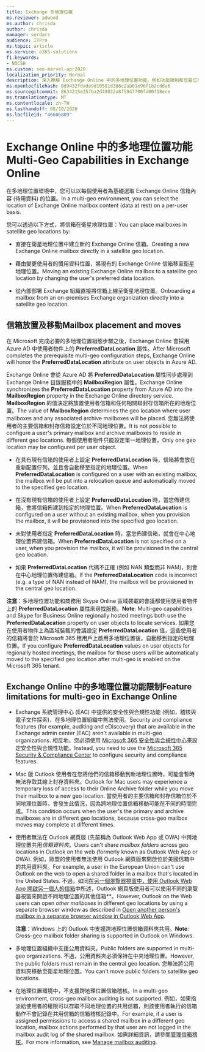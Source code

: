 ```yaml
---
title: Exchange 多地理位置
ms.reviewer: adwood
ms.author: chrisda
author: chrisda
manager: serdars
audience: ITPro
ms.topic: article
ms.service: o365-solutions
f1.keywords:
- NOCSH
ms.custom: seo-marvel-apr2020
localization_priority: Normal
description: 深入瞭解 Exchange Online 中的多地理位置功能，例如功能限制和信箱位置。
ms.openlocfilehash: 8d9432fdade9d10581d386c2ab01e96f1b2cdda6
ms.sourcegitcommit: 8634215e257ba2d49832a8f5947700fd00f18ece
ms.translationtype: MT
ms.contentlocale: zh-TW
ms.lasthandoff: 08/10/2020
ms.locfileid: "46606809"
---
```

# <a name="multi-geo-capabilities-in-exchange-online"></a><span data-ttu-id="64704-103">Exchange Online 中的多地理位置功能</span><span class="sxs-lookup"><span data-stu-id="64704-103">Multi-Geo Capabilities in Exchange Online</span></span>

<span data-ttu-id="64704-104">在多地理位置環境中，您可以以每個使用者為基礎選取 Exchange Online 信箱內容 (待用資料) 的位置。</span><span class="sxs-lookup"><span data-stu-id="64704-104">In a multi-geo environment, you can select the location of Exchange Online mailbox content (data at rest) on a per-user basis.</span></span>

<span data-ttu-id="64704-105">您可以透過以下方式，將信箱在衛星地理位置：</span><span class="sxs-lookup"><span data-stu-id="64704-105">You can place mailboxes in satellite geo locations by:</span></span>

- <span data-ttu-id="64704-106">直接在衛星地理位置中建立新的 Exchange Online 信箱。</span><span class="sxs-lookup"><span data-stu-id="64704-106">Creating a new Exchange Online mailbox directly in a satellite geo location.</span></span>

- <span data-ttu-id="64704-107">藉由變更使用者的慣用資料位置，將現有的 Exchange Online 信箱移至衛星地理位置。</span><span class="sxs-lookup"><span data-stu-id="64704-107">Moving an existing Exchange Online mailbox to a satellite geo location by changing the user's preferred data location.</span></span>

- <span data-ttu-id="64704-108">從內部部署 Exchange 組織直接將信箱上線至衛星地理位置。</span><span class="sxs-lookup"><span data-stu-id="64704-108">Onboarding a mailbox from an on-premises Exchange organization directly into a satellite geo location.</span></span>

## <a name="mailbox-placement-and-moves"></a><span data-ttu-id="64704-109">信箱放置及移動</span><span class="sxs-lookup"><span data-stu-id="64704-109">Mailbox placement and moves</span></span>

<span data-ttu-id="64704-110">在 Microsoft 完成必要的多地理位置組態步驟之後，Exchange Online 會採用 Azure AD 中使用者物件上的 **PreferredDataLocation** 屬性。</span><span class="sxs-lookup"><span data-stu-id="64704-110">After Microsoft completes the prerequisite multi-geo configuration steps, Exchange Online will honor the **PreferredDataLocation** attribute on user objects in Azure AD.</span></span>

<span data-ttu-id="64704-111">Exchange Online 會從 Azure AD 將 **PreferredDataLocation** 屬性同步處理到 Exchange Online 目錄服務中的 **MailboxRegion** 屬性。</span><span class="sxs-lookup"><span data-stu-id="64704-111">Exchange Online synchronizes the **PreferredDataLocation** property from Azure AD into the **MailboxRegion** property in the Exchange Online directory service.</span></span> <span data-ttu-id="64704-112">**MailboxRegion** 的值決定將放置使用者信箱和任何相關聯封存信箱所在的地理位置。</span><span class="sxs-lookup"><span data-stu-id="64704-112">The value of **MailboxRegion** determines the geo location where user mailboxes and any associated archive mailboxes will be placed.</span></span> <span data-ttu-id="64704-113">您無法將使用者的主要信箱和封存信箱設定位於不同地理位置。</span><span class="sxs-lookup"><span data-stu-id="64704-113">It is not possible to configure a user's primary mailbox and archive mailboxes to reside in different geo locations.</span></span> <span data-ttu-id="64704-114">每個使用者物件只能設定單一地理位置。</span><span class="sxs-lookup"><span data-stu-id="64704-114">Only one geo location may be configured per user object.</span></span>

- <span data-ttu-id="64704-115">在具有現有信箱的使用者上設定 **PreferredDataLocation** 時，信箱將會放在重新配置佇列，並且會自動移至指定的地理位置。</span><span class="sxs-lookup"><span data-stu-id="64704-115">When **PreferredDataLocation** is configured on a user with an existing mailbox, the mailbox will be put into a relocation queue and automatically moved to the specified geo location.</span></span>

- <span data-ttu-id="64704-116">在沒有現有信箱的使用者上設定 **PreferredDataLocation** 時，當您佈建信箱，會將信箱佈建到指定的地理位置。</span><span class="sxs-lookup"><span data-stu-id="64704-116">When **PreferredDataLocation** is configured on a user without an existing mailbox, when you provision the mailbox, it will be provisioned into the specified geo location.</span></span>

- <span data-ttu-id="64704-117">未對使用者指定 **PreferredDataLocation** 時，當您佈建信箱，就會在中心地理位置佈建信箱。</span><span class="sxs-lookup"><span data-stu-id="64704-117">When **PreferredDataLocation** is not specified on a user, when you provision the mailbox, it will be provisioned in the central geo location.</span></span>

- <span data-ttu-id="64704-118">如果 **PreferredDataLocation** 代碼不正確 (例如 NAN 類型而非 NAM)，則會在中心地理位置佈建信箱。</span><span class="sxs-lookup"><span data-stu-id="64704-118">If the **PreferredDataLocation** code is incorrect (e.g. a type of NAN instead of NAM), the mailbox will be provisioned in the central geo location.</span></span>

<span data-ttu-id="64704-119">**注意**：多地理位置功能和商務用 Skype Online 區域裝載的會議都使用使用者物件上的 **PreferredDataLocation** 屬性來尋找服務。</span><span class="sxs-lookup"><span data-stu-id="64704-119">**Note**: Multi-geo capabilities and Skype for Business Online regionally hosted meetings both use the **PreferredDataLocation** property on user objects to locate services.</span></span> <span data-ttu-id="64704-120">如果您在使用者物件上為區域裝載的會議設定 **PreferredDataLocation** 值，這些使用者的信箱將會於 Microsoft 365 租用戶上啟用多地理位置後，自動移到指定的地理位置。</span><span class="sxs-lookup"><span data-stu-id="64704-120">If you configure **PreferredDataLocation** values on user objects for regionally hosted meetings, the mailbox for those users will be automatically moved to the specified geo location after multi-geo is enabled on the Microsoft 365 tenant.</span></span>

## <a name="feature-limitations-for-multi-geo-in-exchange-online"></a><span data-ttu-id="64704-121">Exchange Online 中的多地理位置功能限制</span><span class="sxs-lookup"><span data-stu-id="64704-121">Feature limitations for multi-geo in Exchange Online</span></span>

- <span data-ttu-id="64704-122">Exchange 系統管理中心 (EAC) 中提供的安全性與合規性功能 (例如，稽核與電子文件探索)，在多地理位置組織中無法使用。</span><span class="sxs-lookup"><span data-stu-id="64704-122">Security and compliance features (for example, auditing and eDiscovery) that are available in the Exchange admin center (EAC) aren't available in multi-geo organizations.</span></span> <span data-ttu-id="64704-123">相反地，您必須使用 [Microsoft 365 安全性與合規性中心](https://support.office.com/article/7e696a40-b86b-4a20-afcc-559218b7b1b8)來設定安全性與合規性功能。</span><span class="sxs-lookup"><span data-stu-id="64704-123">Instead, you need to use the [Microsoft 365 Security & Compliance Center](https://support.office.com/article/7e696a40-b86b-4a20-afcc-559218b7b1b8) to configure security and compliance features.</span></span>

- <span data-ttu-id="64704-124">Mac 版 Outlook 使用者在您將他們的信箱移動到新地理位置時，可能會暫時無法存取其線上封存資料夾。</span><span class="sxs-lookup"><span data-stu-id="64704-124">Outlook for Mac users may experience a temporary loss of access to their Online Archive folder while you move their mailbox to a new geo location.</span></span> <span data-ttu-id="64704-125">當使用者的主要信箱和封存信箱位於不同地理位置時，會發生此情況，因為跨地理位置信箱移動可能在不同的時間完成。</span><span class="sxs-lookup"><span data-stu-id="64704-125">This condition occurs when the user's the primary and archive mailboxes are in different geo locations, because cross-geo mailbox moves may complete at different times.</span></span>

- <span data-ttu-id="64704-126">使用者無法在 Outlook 網頁版 (先前稱為 Outlook Web App 或 OWA) 中跨地理位置共用*信箱資料夾*。</span><span class="sxs-lookup"><span data-stu-id="64704-126">Users can't share *mailbox folders* across geo locations in Outlook on the web (formerly known as Outlook Web App or OWA).</span></span> <span data-ttu-id="64704-127">例如，歐盟的使用者無法使用 Outlook 網頁版來開啟位於美國信箱中的共用資料夾。</span><span class="sxs-lookup"><span data-stu-id="64704-127">For example, a user in the European Union can't use Outlook on the web to open a shared folder in a mailbox that's located in the United States.</span></span> <span data-ttu-id="64704-128">不過，如同[在另一個瀏覽器視窗中，使用 Outlook Web App 開啟另一個人的信箱](https://support.office.com/article/A909AD30-E413-40B5-A487-0EA70B763081#__toc372210362)中所述，Outlook 網頁版使用者可以使用不同的瀏覽器視窗來開啟不同地理位置的其他信箱\*\*。</span><span class="sxs-lookup"><span data-stu-id="64704-128">However, Outlook on the Web users can open *other mailboxes* in different geo locations by using a separate browser window as described in [Open another person's mailbox in a separate browser window in Outlook Web App](https://support.office.com/article/A909AD30-E413-40B5-A487-0EA70B763081#__toc372210362).</span></span>

  <span data-ttu-id="64704-129">**注意**：Windows 上的 Outlook 中支援跨地理位置信箱資料夾共用。</span><span class="sxs-lookup"><span data-stu-id="64704-129">**Note**: Cross-geo mailbox folder sharing is supported in Outlook on Windows.</span></span>

- <span data-ttu-id="64704-130">多地理位置組織中支援公用資料夾。</span><span class="sxs-lookup"><span data-stu-id="64704-130">Public folders are supported in multi-geo organizations.</span></span> <span data-ttu-id="64704-131">不過，公用資料夾必須保持在中央地理位置。</span><span class="sxs-lookup"><span data-stu-id="64704-131">However, the public folders must remain in the central geo location.</span></span> <span data-ttu-id="64704-132">您無法將公用資料夾移動至衛星地理位置。</span><span class="sxs-lookup"><span data-stu-id="64704-132">You can't move public folders to satellite geo locations.</span></span>

- <span data-ttu-id="64704-133">在地理位置環境中，不支援跨地理位置信箱稽核。</span><span class="sxs-lookup"><span data-stu-id="64704-133">In a multi-geo environment, cross-geo mailbox auditing is not supported.</span></span> <span data-ttu-id="64704-134">例如，如果指派給使用者的權限可以存取不同地理位置的共用信箱，則該使用者執行的信箱動作不會記錄在共用信箱的信箱稽核記錄中。</span><span class="sxs-lookup"><span data-stu-id="64704-134">For example, if a user is assigned permissions to access a shared mailbox in a different geo location, mailbox actions performed by that user are not logged in the mailbox audit log of the shared mailbox.</span></span> <span data-ttu-id="64704-135">如需詳細資訊，請參閱[管理信箱稽核](https://docs.microsoft.com/microsoft-365/compliance/enable-mailbox-auditing?view=o365-worldwide)。</span><span class="sxs-lookup"><span data-stu-id="64704-135">For more information, see [Manage mailbox auditing](https://docs.microsoft.com/microsoft-365/compliance/enable-mailbox-auditing?view=o365-worldwide).</span></span>
